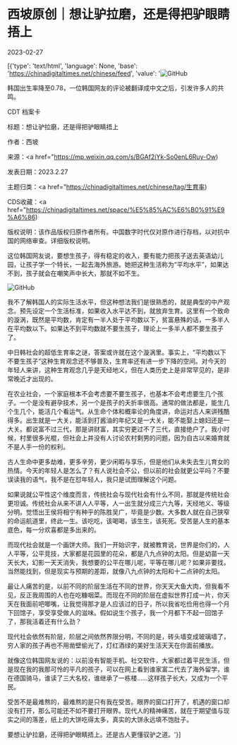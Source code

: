 # 西坡原创｜想让驴拉磨，还是得把驴眼睛捂上

2023-02-27

[{'type': 'text/html', 'language': None, 'base': 'https://chinadigitaltimes.net/chinese/feed', 'value': '![GitHub](https://chinadigitaltimes.net/chinese/files/2023/02/image-1677509982930.png)

韩国出生率降至0.78，一位韩国网友的评论被翻译成中文之后，引发许多人的共鸣。



CDT 档案卡

标题：想让驴拉磨，还是得把驴眼睛捂上

作者：西坡

来源：<a href="https://mp.weixin.qq.com/s/BGAf2iYk-So0enL6Ruy-Ow)

发表日期：2023.2.27

主题归类：<a href="https://chinadigitaltimes.net/chinese/tag/生育率)

CDS收藏：<a href="https://chinadigitaltimes.net/space/%E5%85%AC%E6%B0%91%E9%A6%86)

版权说明：该作品版权归原作者所有。中国数字时代仅对原作进行存档，以对抗中国的网络审查。详细版权说明。





这位韩国网友说，要想生孩子，得有稳定的收入，要有能力把孩子送去英语幼儿园，让孩子学一个特长，一起去海外旅游。她把这种生活称为“平均水平”，如果达不到，孩子就会在嘲笑声中长大，那就不如不生。

![GitHub](https://chinadigitaltimes.net/chinese/files/2023/02/post-693323-63fcc6244267a.)

我不了解韩国人的实际生活水平，但这种想法我们是很熟悉的，就是典型的中产观念。预先设定一个生活标准，如果收入水平达不到，就放弃生育。这里有一个致命的漩涡，既然是平均数，肯定有一半人处于平均数以下，贫富悬殊的话，一多半人在平均数以下。如果达不到平均数就不要生孩子，理论上一多半人都不要生孩子了。

中日韩社会的超低生育率之谜，答案或许就在这个漩涡里。事实上，“平均数以下不要生孩子”这种生育观念还不够普及，生育率还有进一步下降的空间。对今天的年轻人来讲，这种生育观念几乎是天经地义，但在人类历史上是非常罕见的，是非常晚近才出现的。

在农业社会，一个家庭根本不会考虑要不要生孩子，也基本不会考虑要生几个孩子。一个是没有避孕技术，另一个是孩子的夭折率很高。通常的做法都是，能生几个生几个，能活几个看运气。从生命个体和概率论的角度讲，命运对古人来讲残酷得多。出生就是一大关，能活到打酱油的年纪又是一大关，能不能娶上媳妇还是一大关。都说富不过三代，那是讲财富，其实穷更过不了三代，直接绝户了。我小时候，村里很多光棍，但社会上并没有人讨论农村剩男的问题，因为自古以来婚育就不是人手一份的权利。

古人生命中更多劫难，更多辛劳，更少闲暇与享乐，但是他们从未失去生儿育女的热情。今天的年轻人是怎么了？有人说社会不公，但以前的社会就更公平吗？不要误读我的语气，我不是在怼年轻人，我只是试图理解这个问题。

如果说就公平性这个维度而言，传统社会与现代社会有什么不同，那就是传统社会更坦诚。传统社会从来不讲人人平等，人一出生就分成三六九等，天经地义、等级分明。觉悟出王侯将相宁有种乎的陈胜吴广，毕竟是少数。大多数人就在自己狭窄的命运航道里，终此一生。该吃吃，该喝喝，该生生，该死死。受苦是人生的基本底色，每一分欢喜都是多出来的。

而现代社会就是一个画饼大师。我们一开始识字，就被教育说，世界是你们的，人人平等，公平竞技，大家都是花园里的花朵，都是八九点钟的太阳。但是幼苗一天天长大，幻影一天天消失，我想要的公平在哪儿呢，平等在哪儿呢？如果非要找，当然能找到，但是现实与预期的差距，就像八九点钟的太阳和十二点钟的太阳。

最让人痛苦的是，以前不同的阶层生活在不同的世界，你天天大鱼大肉，但我看不见，反正我周围的人也在吃糠咽菜。而现在不同的阶层在虚拟世界打成一片，你天天在我面前吧唧嘴，让我觉得那才是人应该过的日子，所以我省吃俭用也得一个月下回馆子，享受享受做人的滋味。假如说生个孩子，我一个月都下不起一回馆子了，那我活着还有什么劲？

现代社会依然有阶层，阶层之间依然界限分明，不同的是，砖头墙变成玻璃墙了，穷人家的孩子再也不用凿壁偷光了，灯红酒绿的美好生活天天在你面前播放。

就像这位韩国网友说的：以前没有智能手机、社交软件，大家都过着平民生活，但是现在我的我那可怜的平凡的孩子，可以在网上看到谁家富二代去了海外留学，谁在德国骑马，谁读了三大名校，谁继承了一栋楼……这样孩子长大，又成为一个平民。

受苦不是最难熬的，最难熬的是只有我在受苦。眼界的窗口打开了，机遇的窗口却没有打开，那么可能还不如不要打开眼界。现代人的精神痛苦，就在于期望值与现实之间的落差，纸上的大饼吃得太多，真实的大饼永远填不饱肚子。

要想让驴拉磨，还得把驴眼睛捂上。还是古人更懂驭驴之道。'}]
